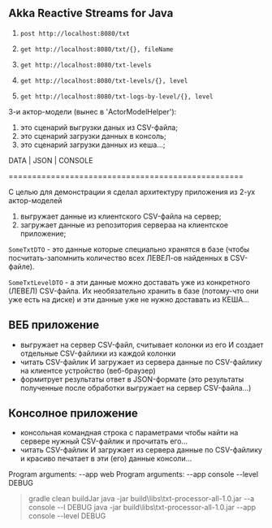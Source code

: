 Akka Reactive Streams for Java
------------------------------

1. `post http://localhost:8080/txt`

2. `get http://localhost:8080/txt/{}, fileName`

3. `get http://localhost:8080/txt-levels`

4. `get http://localhost:8080/txt-levels/{}, level`

5. `get http://localhost:8080/txt-logs-by-level/{}, level`








3-и актор-модели (вынес в 'ActorModelHelper'):
1. это сценарий выгрузки даных из CSV-файла;
1. это сценарий загрузки данных в консоль;
3. это сценарий загрузки данных из кеша...;

DATA | JSON | CONSOLE



==================================================

С целью для демонстрации я сделал архитектуру приложения из 2-ух актор-моделей
1. выгружает данные из клиентского CSV-файла на сервер;
2. загружает данные из репозитория сервераа на клиентское приложение;



`SomeTxtDTO` - это данные которые специально хранятся в базе (чтобы посчитать-запомнить количество всех ЛЕВЕЛ-ов найденных в CSV-файле).

`SomeTxtLevelDTO` - а эти данные можно доставать уже из конкретного (ЛЕВЕЛ) CSV-файла. Их необязательно хранить в базе (потому-что они уже есть на диске)
                    и эти данные уже не нужно доставать из КЕША...


ВЕБ приложение
--------------
* выгружает на сервер CSV-файл, считывает колонки из его И создает отдельные CSV-файлики из каждой колонки
* читать CSV-файлик И загружает из сервера данные по CSV-файлику на клиентсе устройство (веб-браузер)
* формитрует результаты ответ в JSON-формате (это результаты полученные после обработки выгружает на сервер CSV-файла...)

Консолное приложение
--------------------
* консольная командная строка с параметрами чтобы найти на сервере нужный CSV-файлик и прочитать его...
* читать CSV-файлик И загружает из сервера данные по CSV-файлику и красиво печатает в эти (его) данные консоли...


Program arguments:  --app web
Program arguments:  --app console --level DEBUG

> gradle clean buildJar
> java -jar build\libs\txt-processor-all-1.0.jar --a console --l DEBUG
> java -jar build\libs\txt-processor-all-1.0.jar --app console --level DEBUG

